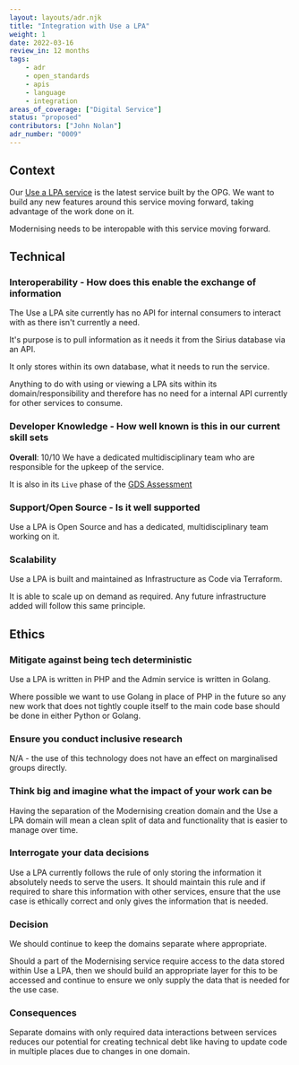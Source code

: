 ```yaml
---
layout: layouts/adr.njk
title: "Integration with Use a LPA"
weight: 1
date: 2022-03-16
review_in: 12 months
tags:  
    - adr
    - open_standards
    - apis
    - language
    - integration
areas_of_coverage: ["Digital Service"]
status: "proposed"
contributors: ["John Nolan"]
adr_number: "0009"
---
```


## Context

Our [Use a LPA service](https://use-lasting-power-of-attorney.service.gov.uk/home) is the latest service built by the OPG. We want to build any new features around this service moving forward, taking advantage of the work done on it.

Modernising needs to be interopable with this service moving forward.

## Technical

### Interoperability - How does this enable the exchange of information

The Use a LPA site currently has no API for internal consumers to interact with as there isn't currently a need.

It's purpose is to pull information as it needs it from the Sirius database via an API.

It only stores within its own database, what it needs to run the service.

Anything to do with using or viewing a LPA sits within its domain/responsibility and therefore has no need for a internal API currently for other services to consume.

### Developer Knowledge - How well known is this in our current skill sets

**Overall**: 10/10
We have a dedicated multidisciplinary team who are responsible for the upkeep of the service.

It is also in its `Live` phase of the [GDS Assessment](https://www.gov.uk/service-manual/agile-delivery/how-the-live-phase-works)

### Support/Open Source - Is it well supported

Use a LPA is Open Source and has a dedicated, multidisciplinary team working on it.

### Scalability

Use a LPA is built and maintained as Infrastructure as Code via Terraform.

It is able to scale up on demand as required. Any future infrastructure added will follow this same principle.

## Ethics

### Mitigate against being tech deterministic

Use a LPA is written in PHP and the Admin service is written in Golang.

Where possible we want to use Golang in place of PHP in the future so any new work that does not tightly couple itself to the main code base should be done in either Python or Golang.

### Ensure you conduct inclusive research

N/A - the use of this technology does not have an effect on marginalised groups directly.

### Think big and imagine what the impact of your work can be

Having the separation of the Modernising creation domain and the Use a LPA domain will mean a clean split of data and functionality that is easier to manage over time.

### Interrogate your data decisions

Use a LPA currently follows the rule of only storing the information it absolutely needs to serve the users. It should maintain this rule and if required to share this information with other services, ensure that the use case is ethically correct and only gives the information that is needed.

### Decision

We should continue to keep the domains separate where appropriate.

Should a part of the Modernising service require access to the data stored within Use a LPA, then we should build an appropriate layer for this to be accessed and continue to ensure we only supply the data that is needed for the use case.

### Consequences

 Separate domains with only required data interactions between services reduces our potential for creating technical debt like having to update code in multiple places due to changes in one domain.
